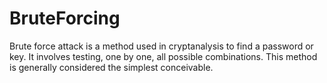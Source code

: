 # BruteForcing
Brute force attack is a method used in cryptanalysis to find a password or key. It involves testing, one by one, all possible combinations. This method is generally considered the simplest conceivable.